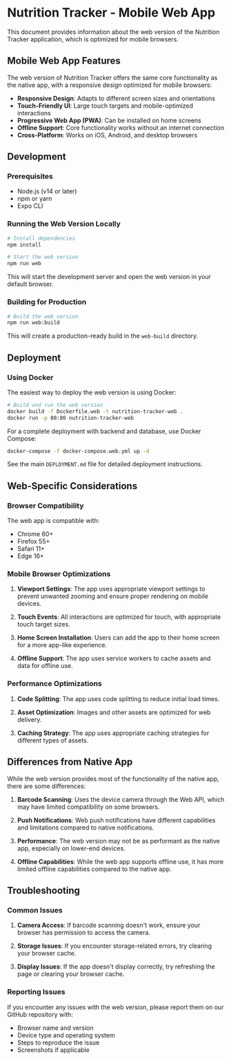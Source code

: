 # Nutrition Tracker - Mobile Web App

This document provides information about the web version of the Nutrition Tracker application, which is optimized for mobile browsers.

## Mobile Web App Features

The web version of Nutrition Tracker offers the same core functionality as the native app, with a responsive design optimized for mobile browsers:

- **Responsive Design**: Adapts to different screen sizes and orientations
- **Touch-Friendly UI**: Large touch targets and mobile-optimized interactions
- **Progressive Web App (PWA)**: Can be installed on home screens
- **Offline Support**: Core functionality works without an internet connection
- **Cross-Platform**: Works on iOS, Android, and desktop browsers

## Development

### Prerequisites

- Node.js (v14 or later)
- npm or yarn
- Expo CLI

### Running the Web Version Locally

```bash
# Install dependencies
npm install

# Start the web version
npm run web
```

This will start the development server and open the web version in your default browser.

### Building for Production

```bash
# Build the web version
npm run web:build
```

This will create a production-ready build in the `web-build` directory.

## Deployment

### Using Docker

The easiest way to deploy the web version is using Docker:

```bash
# Build and run the web version
docker build -f Dockerfile.web -t nutrition-tracker-web .
docker run -p 80:80 nutrition-tracker-web
```

For a complete deployment with backend and database, use Docker Compose:

```bash
docker-compose -f docker-compose.web.yml up -d
```

See the main `DEPLOYMENT.md` file for detailed deployment instructions.

## Web-Specific Considerations

### Browser Compatibility

The web app is compatible with:
- Chrome 60+
- Firefox 55+
- Safari 11+
- Edge 16+

### Mobile Browser Optimizations

1. **Viewport Settings**: The app uses appropriate viewport settings to prevent unwanted zooming and ensure proper rendering on mobile devices.

2. **Touch Events**: All interactions are optimized for touch, with appropriate touch target sizes.

3. **Home Screen Installation**: Users can add the app to their home screen for a more app-like experience.

4. **Offline Support**: The app uses service workers to cache assets and data for offline use.

### Performance Optimizations

1. **Code Splitting**: The app uses code splitting to reduce initial load times.

2. **Asset Optimization**: Images and other assets are optimized for web delivery.

3. **Caching Strategy**: The app uses appropriate caching strategies for different types of assets.

## Differences from Native App

While the web version provides most of the functionality of the native app, there are some differences:

1. **Barcode Scanning**: Uses the device camera through the Web API, which may have limited compatibility on some browsers.

2. **Push Notifications**: Web push notifications have different capabilities and limitations compared to native notifications.

3. **Performance**: The web version may not be as performant as the native app, especially on lower-end devices.

4. **Offline Capabilities**: While the web app supports offline use, it has more limited offline capabilities compared to the native app.

## Troubleshooting

### Common Issues

1. **Camera Access**: If barcode scanning doesn't work, ensure your browser has permission to access the camera.

2. **Storage Issues**: If you encounter storage-related errors, try clearing your browser cache.

3. **Display Issues**: If the app doesn't display correctly, try refreshing the page or clearing your browser cache.

### Reporting Issues

If you encounter any issues with the web version, please report them on our GitHub repository with:
- Browser name and version
- Device type and operating system
- Steps to reproduce the issue
- Screenshots if applicable